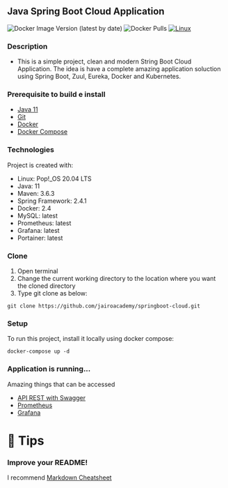 <p align="center">
  <h2>Java Spring Boot Cloud Application</h2>
</p>

<img alt="Docker Image Version (latest by date)" src="https://img.shields.io/docker/v/jairosoares/springboot-cloud">
<img alt="Docker Pulls" src="https://img.shields.io/docker/pulls/jairosoares/springboot-cloud">
<a href="https://travis-ci.org/nestjs/nest"><img src="https://img.shields.io/travis/nestjs/nest/master.svg?label=linux" alt="Linux" /></a>

### Description
- This is a simple project, clean and modern String Boot Cloud Application. The idea is have a complete amazing application soluction using Spring Boot, Zuul, Eureka, Docker and Kubernetes.

### Prerequisite to build e install 
- [Java 11](https://adoptopenjdk.net/index.html)
- [Git](https://git-scm.com/book/en/v2/Getting-Started-Installing-Git)
- [Docker](https://docs.docker.com/engine/install/)  
- [Docker Compose](https://docs.docker.com/compose/install/)  

### Technologies
Project is created with:
* Linux: Pop!_OS 20.04 LTS
* Java: 11
* Maven: 3.6.3
* Spring Framework: 2.4.1
* Docker: 2.4
* MySQL: latest
* Prometheus: latest
* Grafana: latest
* Portainer: latest

### Clone 
1. Open terminal
2. Change the current working directory to the location where you want the cloned directory
3. Type git clone as below:
```
git clone https://github.com/jairoacademy/springboot-cloud.git
```

### Setup
To run this project, install it locally using docker compose:
```
docker-compose up -d
```

### Application is running...
Amazing things that can be accessed
- [API REST with Swagger](http://localhost:8080/swagger-ui.html)
- [Prometheus](http://localhost:9090)
- [Grafana](http://localhost:3000)

# 🚀 Tips 
### Improve your README!
I recommend [Markdown Cheatsheet](https://github.com/adam-p/markdown-here/wiki/Markdown-Cheatsheet)
